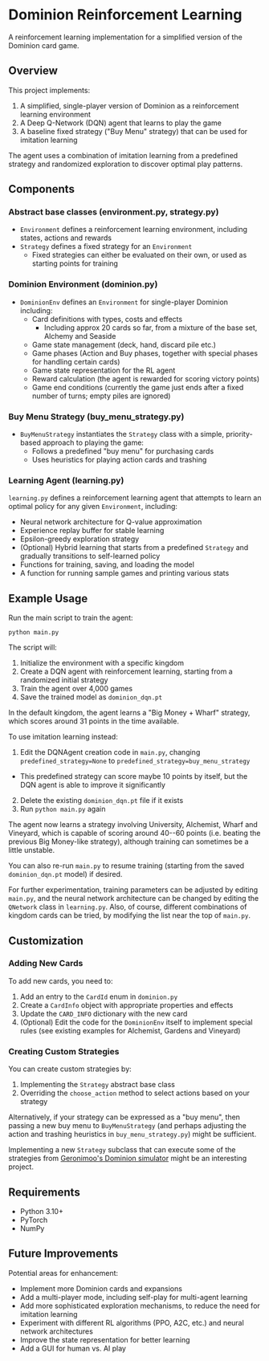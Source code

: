 # Dominion Reinforcement Learning

A reinforcement learning implementation for a simplified version of the Dominion card game.


## Overview

This project implements:

1. A simplified, single-player version of Dominion as a reinforcement learning environment
2. A Deep Q-Network (DQN) agent that learns to play the game
3. A baseline fixed strategy ("Buy Menu" strategy) that can be used for imitation learning

The agent uses a combination of imitation learning from a predefined strategy and randomized exploration to discover optimal play patterns.


## Components

### Abstract base classes (environment.py, strategy.py)

- `Environment` defines a reinforcement learning environment, including states, actions and rewards
- `Strategy` defines a fixed strategy for an `Environment`
  - Fixed strategies can either be evaluated on their own, or used as starting points for training

### Dominion Environment (dominion.py)

- `DominionEnv` defines an `Environment` for single-player Dominion including:
  - Card definitions with types, costs and effects
    - Including approx 20 cards so far, from a mixture of the base set, Alchemy and Seaside
  - Game state management (deck, hand, discard pile etc.)
  - Game phases (Action and Buy phases, together with special phases for handling certain cards)
  - Game state representation for the RL agent
  - Reward calculation (the agent is rewarded for scoring victory points)
  - Game end conditions (currently the game just ends after a fixed number of turns; empty piles are ignored)

### Buy Menu Strategy (buy_menu_strategy.py)

- `BuyMenuStrategy` instantiates the `Strategy` class with a simple, priority-based approach to playing the game:
  - Follows a predefined "buy menu" for purchasing cards
  - Uses heuristics for playing action cards and trashing

### Learning Agent (learning.py)

`learning.py` defines a reinforcement learning agent that attempts to learn an optimal policy for any given `Environment`, including:

- Neural network architecture for Q-value approximation
- Experience replay buffer for stable learning
- Epsilon-greedy exploration strategy
- (Optional) Hybrid learning that starts from a predefined `Strategy` and gradually transitions to self-learned policy
- Functions for training, saving, and loading the model
- A function for running sample games and printing various stats


## Example Usage

Run the main script to train the agent:

```
python main.py
```

The script will:
1. Initialize the environment with a specific kingdom
2. Create a DQN agent with reinforcement learning, starting from a randomized initial strategy
3. Train the agent over 4,000 games
4. Save the trained model as `dominion_dqn.pt`

In the default kingdom, the agent learns a "Big Money + Wharf" strategy, which scores around 31 points in the time available.

To use imitation learning instead:

1. Edit the DQNAgent creation code in `main.py`, changing `predefined_strategy=None` to `predefined_strategy=buy_menu_strategy`
  - This predefined strategy can score maybe 10 points by itself, but the DQN agent is able to improve it significantly
2. Delete the existing `dominion_dqn.pt` file if it exists
3. Run `python main.py` again

The agent now learns a strategy involving University, Alchemist, Wharf and Vineyard, which is capable of scoring around 40--60 points (i.e. beating the previous Big Money-like strategy), although training can sometimes be a little unstable.

You can also re-run `main.py` to resume training (starting from the saved `dominion_dqn.pt` model) if desired.

For further experimentation, training parameters can be adjusted by editing `main.py`, and the neural network architecture can be changed by editing the `QNetwork` class in `learning.py`. Also, of course, different combinations of kingdom cards can be tried, by modifying the list near the top of `main.py`.


## Customization

### Adding New Cards

To add new cards, you need to:
1. Add an entry to the `CardId` enum in `dominion.py`
2. Create a `CardInfo` object with appropriate properties and effects
3. Update the `CARD_INFO` dictionary with the new card
4. (Optional) Edit the code for the `DominionEnv` itself to implement special rules (see existing examples for Alchemist, Gardens and Vineyard)

### Creating Custom Strategies

You can create custom strategies by:
1. Implementing the `Strategy` abstract base class
2. Overriding the `choose_action` method to select actions based on your strategy

Alternatively, if your strategy can be expressed as a "buy menu", then passing a new buy menu to `BuyMenuStrategy` (and perhaps adjusting the action and trashing heuristics in `buy_menu_strategy.py`) might be sufficient.

Implementing a new `Strategy` subclass that can execute some of the strategies from [Geronimoo's Dominion simulator](https://github.com/Geronimoo/DominionSim) might be an interesting project.


## Requirements

- Python 3.10+
- PyTorch
- NumPy


## Future Improvements

Potential areas for enhancement:
- Implement more Dominion cards and expansions
- Add a multi-player mode, including self-play for multi-agent learning
- Add more sophisticated exploration mechanisms, to reduce the need for imitation learning
- Experiment with different RL algorithms (PPO, A2C, etc.) and neural network architectures
- Improve the state representation for better learning
- Add a GUI for human vs. AI play
